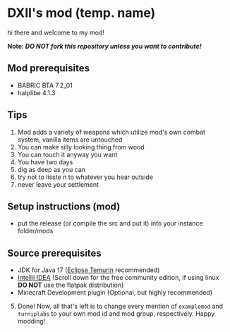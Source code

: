 # DXII's mod (temp. name)

hi there and welcome to my mod!

**Note: *DO NOT fork this repository unless you want to contribute!***

## Mod prerequisites

- BABRIC BTA 7.2_01
- halplibe 4.1.3

## Tips

1. Mod adds a variety of weapons which utilize mod's own combat system, vanilla items are untouched
2. You can make silly looking thing from wood
3. You can touch it anyway you want
4. You have two days
5. dig as deep as you can
6. try not to lisste n to whatever you hear outside
7. never leave your settlement

## Setup instructions (mod)

- put the release (or compile the src and put it) into your instance folder/mods

## Source prerequisites

- JDK for Java 17 ([Eclipse Temurin](https://adoptium.net/temurin/releases/) recommended)
- [Intellij IDEA](https://www.jetbrains.com/idea/download/) (Scroll down for the free community edition, if using linux **DO NOT** use the flatpak distribution)
- Minecraft Development plugin (Optional, but highly recommended)
5. Done! Now, all that's left is to change every mention of `examplemod` and `turniplabs` to your own mod id and mod group, respectively. Happy modding!



